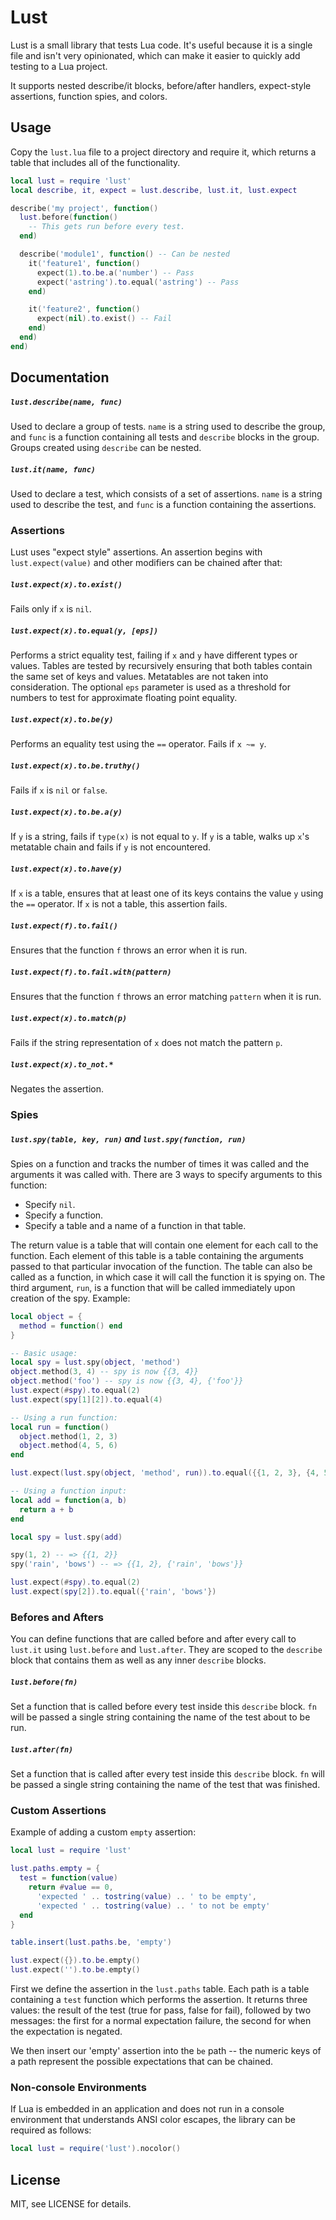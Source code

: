 Lust
===

Lust is a small library that tests Lua code.  It's useful because it is a single file and isn't very
opinionated, which can make it easier to quickly add testing to a Lua project.

It supports nested describe/it blocks, before/after handlers, expect-style assertions, function
spies, and colors.

Usage
---

Copy the `lust.lua` file to a project directory and require it, which returns a table that includes all of the functionality.

```Lua
local lust = require 'lust'
local describe, it, expect = lust.describe, lust.it, lust.expect

describe('my project', function()
  lust.before(function()
    -- This gets run before every test.
  end)

  describe('module1', function() -- Can be nested
    it('feature1', function()
      expect(1).to.be.a('number') -- Pass
      expect('astring').to.equal('astring') -- Pass
    end)

    it('feature2', function()
      expect(nil).to.exist() -- Fail
    end)
  end)
end)
```

Documentation
---

##### `lust.describe(name, func)`

Used to declare a group of tests.  `name` is a string used to describe the group, and `func` is a function containing all tests and `describe` blocks in the group.  Groups created using `describe` can be nested.

##### `lust.it(name, func)`

Used to declare a test, which consists of a set of assertions.  `name` is a string used to describe the test, and `func` is a function containing the assertions.

### Assertions

Lust uses "expect style" assertions.  An assertion begins with `lust.expect(value)` and other modifiers can be chained after that:

##### `lust.expect(x).to.exist()`

Fails only if `x` is `nil`.

##### `lust.expect(x).to.equal(y, [eps])`

Performs a strict equality test, failing if `x` and `y` have different types or values.  Tables are tested by recursively ensuring that both tables contain the same set of keys and values.  Metatables are not taken into consideration.  The optional `eps` parameter is used as a threshold for numbers to test for approximate floating point equality.

##### `lust.expect(x).to.be(y)`

Performs an equality test using the `==` operator.  Fails if `x ~= y`.

##### `lust.expect(x).to.be.truthy()`

Fails if `x` is `nil` or `false`.

##### `lust.expect(x).to.be.a(y)`

If `y` is a string, fails if `type(x)` is not equal to `y`.  If `y` is a table, walks up `x`'s metatable chain and fails if `y` is not encountered.

##### `lust.expect(x).to.have(y)`

If `x` is a table, ensures that at least one of its keys contains the value `y` using the `==` operator.  If `x` is not a table, this assertion fails.

##### `lust.expect(f).to.fail()`

Ensures that the function `f` throws an error when it is run.

##### `lust.expect(f).to.fail.with(pattern)`

Ensures that the function `f` throws an error matching `pattern` when it is run.

##### `lust.expect(x).to.match(p)`

Fails if the string representation of `x` does not match the pattern `p`.

##### `lust.expect(x).to_not.*`

Negates the assertion.

### Spies

##### `lust.spy(table, key, run)` and `lust.spy(function, run)`

Spies on a function and tracks the number of times it was called and the arguments it was called with.  There are 3 ways to specify arguments to this function:

- Specify `nil`.
- Specify a function.
- Specify a table and a name of a function in that table.

The return value is a table that will contain one element for each call to the function. Each element of this table is a table containing the arguments passed to that particular invocation of the function.  The table can also be called as a function, in which case it will call the function it is spying on.  The third argument, `run`, is a function that will be called immediately upon creation of the spy.  Example:

```lua
local object = {
  method = function() end
}

-- Basic usage:
local spy = lust.spy(object, 'method')
object.method(3, 4) -- spy is now {{3, 4}}
object.method('foo') -- spy is now {{3, 4}, {'foo'}}
lust.expect(#spy).to.equal(2)
lust.expect(spy[1][2]).to.equal(4)

-- Using a run function:
local run = function()
  object.method(1, 2, 3)
  object.method(4, 5, 6)
end

lust.expect(lust.spy(object, 'method', run)).to.equal({{1, 2, 3}, {4, 5, 6}})

-- Using a function input:
local add = function(a, b)
  return a + b
end

local spy = lust.spy(add)

spy(1, 2) -- => {{1, 2}}
spy('rain', 'bows') -- => {{1, 2}, {'rain', 'bows'}}

lust.expect(#spy).to.equal(2)
lust.expect(spy[2]).to.equal({'rain', 'bows'})
```

### Befores and Afters

You can define functions that are called before and after every call to `lust.it` using `lust.before` and `lust.after`.  They are scoped to the `describe` block that contains them as well as any inner `describe` blocks.

##### `lust.before(fn)`

Set a function that is called before every test inside this `describe` block.  `fn` will be passed a single string containing the name of the test about to be run.

##### `lust.after(fn)`

Set a function that is called after every test inside this `describe` block.  `fn` will be passed a single string containing the name of the test that was finished.

### Custom Assertions

Example of adding a custom `empty` assertion:

```lua
local lust = require 'lust'

lust.paths.empty = {
  test = function(value)
    return #value == 0,
      'expected ' .. tostring(value) .. ' to be empty',
      'expected ' .. tostring(value) .. ' to not be empty'
  end
}

table.insert(lust.paths.be, 'empty')

lust.expect({}).to.be.empty()
lust.expect('').to.be.empty()
```

First we define the assertion in the `lust.paths` table.  Each path is a table containing a `test`
function which performs the assertion.  It returns three values: the result of the test (true for
pass, false for fail), followed by two messages: the first for a normal expectation failure, the
second for when the expectation is negated.

We then insert our 'empty' assertion into the `be` path -- the numeric keys of a path represent the
possible expectations that can be chained.

### Non-console Environments

If Lua is embedded in an application and does not run in a console environment that understands ANSI color escapes, the library can be required as follows:

```lua
local lust = require('lust').nocolor()
```

License
---

MIT, see LICENSE for details.
